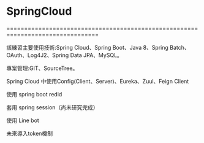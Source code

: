 # SpringCloud
================================================================================<br>

該練習主要使用技術:Spring Cloud、Spring Boot、Java 8、Spring Batch、OAuth、Log4J2、Spring Data JPA、MySQL。<br>

專案管理:GIT、SourceTree。<br>

Spring Cloud 中使用Config(Client、Server)、Eureka、Zuul、Feign Client<br>

使用 spring boot redid<br>

套用 spring session（尚未研究完成）

使用 Line bot <br>

未來導入token機制 <br>









